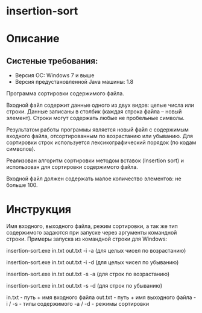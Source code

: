 # insertion-sort

# Описание

## Систеные требования:
- Версия ОС: Windows 7 и выше
- Версия предустановленной Java машины: 1.8

Программа сортировки содержимого файла.

Входной файл содержит данные одного из двух видов: целые числа или строки. Данные записаны
в столбик (каждая строка файла – новый элемент). Строки могут содержать любые не пробельные
символы.

Результатом работы программы является новый файл с содержимым входного файла,
отсортированным по возрастанию или убыванию. Для сортировки строк используется
лексикографический порядок (по кодам символов).

Реализован алгоритм сортировки методом вставок (Insertion sort) и использован для сортировки содержимого файла.

Входной файл должен содержать малое количество элементов: не больше 100.

# Инструкция

Имя входного, выходного файла, режим сортировки, а так же тип содержимого задаются при
запуске через аргументы командной строки. Примеры запуска из командной строки для Windows:

insertion-sort.exe in.txt out.txt -i -a (для целых чисел по возрастанию)

insertion-sort.exe in.txt out.txt -i -d (для целых чисел по убыванию)

insertion-sort.exe in.txt out.txt -s -a (для строк по возрастанию)

insertion-sort.exe in.txt out.txt -s -d (для строк по убыванию)


in.txt - путь + имя входного файла
out.txt - путь + имя выходного файла
-i / -s - типы содержимого
-a / -d - режимы сортировки
